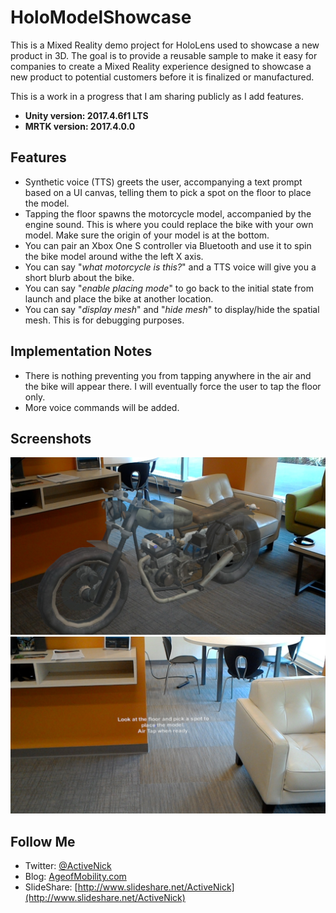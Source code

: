 # HoloModelShowcase
This is a Mixed Reality demo project for HoloLens used to showcase a new product in 3D. The goal is to provide a reusable sample to make it easy for companies to create a Mixed Reality experience designed to showcase a new product to potential customers before it is finalized or manufactured.

This is a work in a progress that I am sharing publicly as I add features. 

* **Unity version: 2017.4.6f1 LTS**
* **MRTK version: 2017.4.0.0**

## Features 

* Synthetic voice (TTS) greets the user, accompanying a text prompt based on a UI canvas, telling them to pick a spot on the floor to place the model.
* Tapping the floor spawns the motorcycle model, accompanied by the engine sound. This is where you could replace the bike with your own model. Make sure the origin of your model is at the bottom.
* You can pair an Xbox One S controller via Bluetooth and use it to spin the bike model around withe the left X axis.
* You can say "*what motorcycle is this?*" and a TTS voice will give you a short blurb about the bike.
* You can say "*enable placing mode*" to go back to the initial state from launch and place the bike at another location.
* You can say "*display mesh*" and "*hide mesh*" to display/hide the spatial mesh. This is for debugging purposes.

## Implementation Notes

* There is nothing preventing you from tapping anywhere in the air and the bike will appear there. I will eventually force the user to tap the floor only.
* More voice commands will be added.

## Screenshots

![Screenshot](Screenshots/ModelShowcase02.jpg)
![Screenshot](Screenshots/ModelShowcase03.jpg)

## Follow Me
* Twitter: [@ActiveNick](http://twitter.com/ActiveNick)
* Blog: [AgeofMobility.com](http://AgeofMobility.com)
* SlideShare: [http://www.slideshare.net/ActiveNick](http://www.slideshare.net/ActiveNick) 
